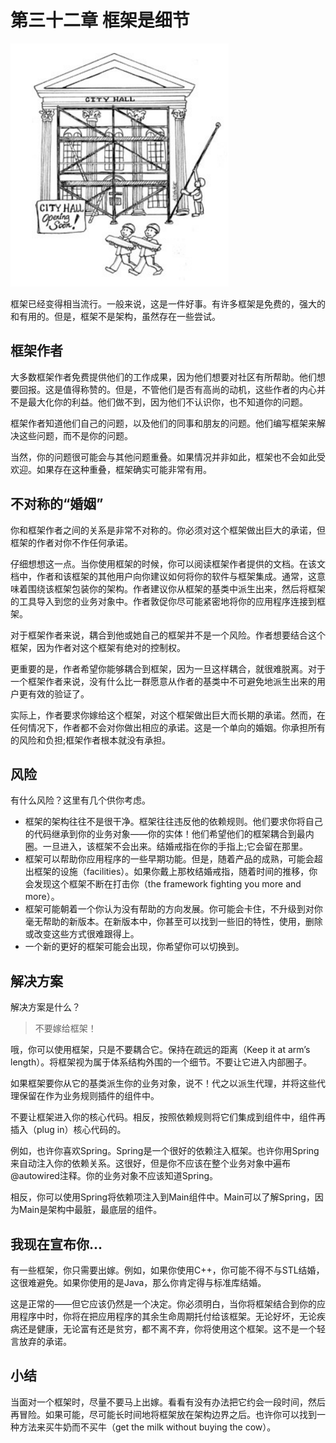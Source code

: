 # 第三十二章 框架是细节

![](/assets/32/c32.png)

框架已经变得相当流行。一般来说，这是一件好事。有许多框架是免费的，强大的和有用的。但是，框架不是架构，虽然存在一些尝试。

## 框架作者

大多数框架作者免费提供他们的工作成果，因为他们想要对社区有所帮助。他们想要回报。这是值得称赞的。但是，不管他们是否有高尚的动机，这些作者的内心并不是最大化你的利益。他们做不到，因为他们不认识你，也不知道你的问题。

框架作者知道他们自己的问题，以及他们的同事和朋友的问题。他们编写框架来解决这些问题，而不是你的问题。

当然，你的问题很可能会与其他问题重叠。如果情况并非如此，框架也不会如此受欢迎。如果存在这种重叠，框架确实可能非常有用。

## 不对称的“婚姻”

你和框架作者之间的关系是非常不对称的。你必须对这个框架做出巨大的承诺，但框架的作者对你不作任何承诺。

仔细想想这一点。当你使用框架的时候，你可以阅读框架作者提供的文档。在该文档中，作者和该框架的其他用户向你建议如何将你的软件与框架集成。通常，这意味着围绕该框架包装你的架构。作者建议你从框架的基类中派生出来，然后将框架的工具导入到您的业务对象中。作者敦促你尽可能紧密地将你的应用程序连接到框架。

对于框架作者来说，耦合到他或她自己的框架并不是一个风险。作者想要结合这个框架，因为作者对这个框架有绝对的控制权。

更重要的是，作者希望你能够耦合到框架，因为一旦这样耦合，就很难脱离。对于一个框架作者来说，没有什么比一群愿意从作者的基类中不可避免地派生出来的用户更有效的验证了。

实际上，作者要求你嫁给这个框架，对这个框架做出巨大而长期的承诺。然而，在任何情况下，作者都不会对你做出相应的承诺。这是一个单向的婚姻。你承担所有的风险和负担;框架作者根本就没有承担。

## 风险

有什么风险？这里有几个供你考虑。

* 框架的架构往往不是很干净。框架往往违反他的依赖规则。他们要求你将自己的代码继承到你的业务对象——你的实体！他们希望他们的框架耦合到最内圈。一旦进入，该框架不会出来。结婚戒指在你的手指上;它会留在那里。
* 框架可以帮助你应用程序的一些早期功能。但是，随着产品的成熟，可能会超出框架的设施（facilities）。如果你戴上那枚结婚戒指，随着时间的推移，你会发现这个框架不断在打击你（the framework fighting you more and more）。
* 框架可能朝着一个你认为没有帮助的方向发展。你可能会卡住，不升级到对你毫无帮助的新版本。在新版本中，你甚至可以找到一些旧的特性，使用，删除或改变这些方式很难跟得上。
* 一个新的更好的框架可能会出现，你希望你可以切换到。

## 解决方案

解决方案是什么？

> 不要嫁给框架！

哦，你可以使用框架，只是不要耦合它。保持在疏远的距离（Keep it at arm’s length）。将框架视为属于体系结构外围的一个细节。不要让它进入内部圈子。

如果框架要你从它的基类派生你的业务对象，说不！代之以派生代理，并将这些代理保留在作为业务规则插件的组件中。

不要让框架进入你的核心代码。相反，按照依赖规则将它们集成到组件中，组件再插入（plug in）核心代码的。

例如，也许你喜欢Spring。Spring是一个很好的依赖注入框架。也许你用Spring来自动注入你的依赖关系。这很好，但是你不应该在整个业务对象中遍布@autowired注释。你的业务对象不应该知道Spring。

相反，你可以使用Spring将依赖项注入到Main组件中。Main可以了解Spring，因为Main是架构中最脏，最底层的组件。

## 我现在宣布你...

有一些框架，你只需要出嫁。例如，如果你使用C++，你可能不得不与STL结婚，这很难避免。如果你使用的是Java，那么你肯定得与标准库结婚。

这是正常的——但它应该仍然是一个决定。你必须明白，当你将框架结合到你的应用程序中时，你将在把应用程序的其余生命周期托付给该框架。无论好坏，无论疾病还是健康，无论富有还是贫穷，都不离不弃，你将使用这个框架。这不是一个轻言放弃的承诺。

## 小结

当面对一个框架时，尽量不要马上出嫁。看看有没有办法把它约会一段时间，然后再冒险。如果可能，尽可能长时间地将框架放在架构边界之后。也许你可以找到一种方法来买牛奶而不买牛（get the milk without buying the cow）。

